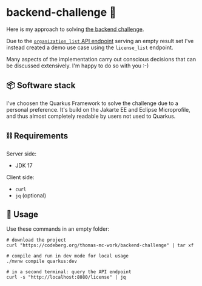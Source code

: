 # backend-challenge 🏁

Here is my approach to solving [the backend challenge](https://github.com/digitalservicebund/backend-challenge).

Due to the [`organization_list` API endpoint](https://demo.ckan.org/api/3/action/organization_list) serving an empty result set I've instead created a demo use case using the `license_list` endpoint.

Many aspects of the implementation carry out conscious decisions that can be discussed extensively. I'm happy to do so with you :-)

## 📦 Software stack

I've choosen the Quarkus Framework to solve the challenge due to a personal preference. It's build on the Jakarte EE and Eclipse Microprofile, and thus almost completely readable by users not used to Quarkus.

## ⛓ Requirements

Server side:

- JDK 17

Client side:

- `curl`
- `jq` (optional)

## 🚀 Usage

Use these commands in an empty folder:

    # download the project
    curl "https://codeberg.org/thomas-mc-work/backend-challenge" | tar xf

    # compile and run in dev mode for local usage
    ./mvnw compile quarkus:dev

    # in a second terminal: query the API endpoint
    curl -s "http://localhost:8080/license" | jq

